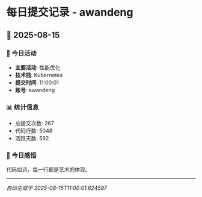 # 每日提交记录 - awandeng

## 📅 2025-08-15

### 🎯 今日活动
- **主要活动**: 性能优化
- **技术栈**: Kubernetes
- **提交时间**: 11:00:01
- **账号**: awandeng

### 📊 统计信息
- 总提交次数: 267
- 代码行数: 5048
- 活跃天数: 592

### 💭 今日感悟
代码如诗，每一行都是艺术的体现。

---
*自动生成于 2025-08-15T11:00:01.624597*
